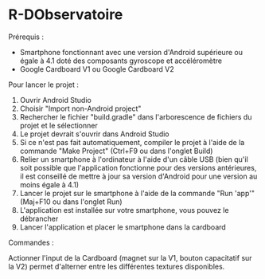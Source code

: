 # R-DObservatoire

Prérequis :
- Smartphone fonctionnant avec une version d'Android supérieure ou égale à 4.1 doté des composants gyroscope et accéléromètre
- Google Cardboard V1 ou Google Cardboard V2

Pour lancer le projet :
  1. Ouvrir Android Studio
  2. Choisir "Import non-Android project"
  3. Rechercher le fichier "build.gradle" dans l'arborescence de fichiers du projet et le sélectionner
  4. Le projet devrait s'ouvrir dans Android Studio
  5. Si ce n'est pas fait automatiquement, compiler le projet à l'aide de la commande "Make Project" (Ctrl+F9 ou dans l'onglet Build)
  6. Relier un smartphone à l'ordinateur à l'aide d'un câble USB (bien qu'il soit possible que l'application fonctionne pour des versions antérieures, il est conseillé de mettre à jour sa version d'Android pour une version au moins égale à 4.1)
  7. Lancer le projet sur le smartphone à l'aide de la commande "Run 'app'" (Maj+F10 ou dans l'onglet Run)
  8. L'application est installée sur votre smartphone, vous pouvez le débrancher
  9. Lancer l'application et placer le smartphone dans la cardboard

Commandes :

Actionner l'input de la Cardboard (magnet sur la V1, bouton capacitatif sur la V2) permet d'alterner entre les différentes textures disponibles.
